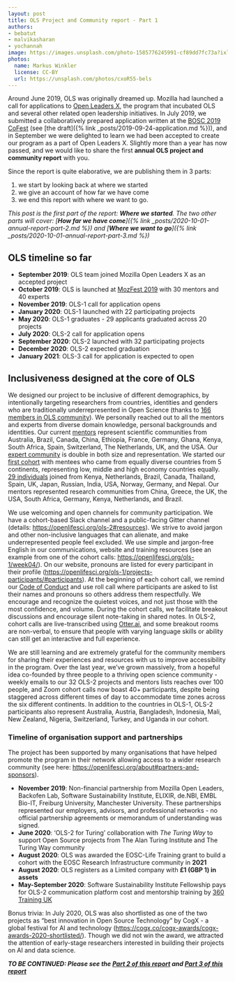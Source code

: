 ```yaml
---
layout: post
title: OLS Project and Community report - Part 1
authors: 
- bebatut
- malvikasharan
- yochannah
image: https://images.unsplash.com/photo-1585776245991-cf89dd7fc73a?ixlib=rb-1.2.1&ixid=eyJhcHBfaWQiOjEyMDd9&auto=format&fit=crop&w=1650&q=80
photos:
  name: Markus Winkler
  license: CC-BY
  url: https://unsplash.com/photos/cxoR55-bels
---
```



Around June 2019, OLS was originally dreamed up. Mozilla had launched a call for applications to [Open Leaders X](https://foundation.mozilla.org/en/initiatives/mozilla-open-leaders/), the program that incubated OLS and several other related open leadership initiatives. In July 2019, we submitted a collaboratively prepared application written at the [BOSC 2019 CoFest](https://www.open-bio.org/events/bosc/about/2019/) (see [the draft]({% link _posts/2019-09-24-application.md %})), and in September we were delighted to learn we had been accepted to create our program as a part of Open Leaders X. Slightly more than a year has now passed, and we would like to share the first **annual OLS project and community report** with you.

Since the report is quite elaborative, we are publishing them in 3 parts: 
1. we start by looking back at where we started
1. we give an account of how far we have come 
1. we end this report with where we want to go. 

*This post is the first part of the report: **Where we started**. The two other parts will cover: [**How far we have come**]({% link _posts/2020-10-01-annual-report-part-2.md %}) and [**Where we want to go**]({% link _posts/2020-10-01-annual-report-part-3.md %})*

## OLS timeline so far

- **September 2019**: OLS team joined Mozilla Open Leaders X as an accepted project
- **October 2019**: OLS is launched at [MozFest 2019](https://medium.com/mozilla-festival/mozfest-2019-highlights-b8084b8b64b2) with 30 mentors and 40 experts
- **November 2019**: OLS-1 call for application opens 
- **January 2020**: OLS-1 launched with 22 participating projects 
- **May 2020**: OLS-1 graduates - 29 applicants graduated across 20 projects
- **July 2020**: OLS-2 call for application opens
- **September 2020**: OLS-2 launched with 32 participating projects
- **December 2020**: OLS-2 expected graduation
- **January 2021**: OLS-3 call for application is expected to open

## Inclusiveness designed at the core of OLS

We designed our project to be inclusive of different demographics, by intentionally targeting researchers from countries, identities and genders who are traditionally underrepresented in Open Science (thanks to [166 members in OLS community](https://openlifesci.org/community)). We personally reached out to all the mentors and experts from diverse domain knowledge, personal backgrounds and identities. Our current [mentors](https://openlifesci.org/ols-2#mentors) represent scientific communities from Australia, Brazil, Canada, China, Ethiopia, France, Germany, Ghana, Kenya, South Africa, Spain, Switzerland, The Netherlands, UK, and the USA. Our [expert community](https://openlifesci.org/ols-2#experts) is double in both size and representation. We started our [first cohort](https://openlifesci.org/ols-1/projects-participants/) with mentees who came from equally diverse countries from 5 continents, representing low, middle and high economy countries equally. [29 individuals](https://openlifesci.org/ols-1/projects-participants/#participants) joined from Kenya, Netherlands, Brazil, Canada, Thailand, Spain, UK, Japan, Russian, India, USA, Norway, Germany, and Nepal. Our mentors represented research communities from China, Greece, the UK, the USA, South Africa, Germany, Kenya, Netherlands, and Brazil.

We use welcoming and open channels for community participation. We have a cohort-based Slack channel and a public-facing Gitter channel (details: https://openlifesci.org/ols-2#resources). We strive to avoid jargon and other non-inclusive languages that can alienate, and make underrepresented people feel excluded. We use simple and jargon-free English in our communications, website and training resources (see an example from one of the cohort calls: https://openlifesci.org/ols-1/week04/). On our website, pronouns are listed for every participant in their profile (https://openlifesci.org/ols-1/projects-participants/#participants). At the beginning of each cohort call, we remind our [Code of Conduct](https://openlifesci.org/code-of-conduct) and use roll call where participants are asked to list their names and pronouns so others address them respectfully. We encourage and recognize the quietest voices, and not just those with the most confidence, and volume. During the cohort calls, we facilitate breakout discussions and encourage silent note-taking in shared notes. In OLS-2, cohort calls are live-transcribed using [Otter.ai](https://otter.ai), and some breakout rooms are non-verbal, to ensure that people with varying language skills or ability can still get an interactive and full experience. 

We are still learning and are extremely grateful for the community members for sharing their experiences and resources with us to improve accessibility in the program. Over the last year, we’ve grown massively, from a hopeful idea co-founded by three people to a thriving open science community - weekly emails to our 32 OLS-2 projects and mentors lists reaches over 100 people, and Zoom cohort calls now boast 40+ participants, despite being staggered across different times of day to accommodate time zones across the six different continents. In addition to the countries in OLS-1, OLS-2 participants  also represent Australia, Austria, Bangladesh, Indonesia, Mali, New Zealand, Nigeria, Switzerland, Turkey, and Uganda in our cohort.

### Timeline of organisation support and partnerships

The project has been supported by many organisations that have helped promote the program in their network allowing access to a wider research community (see here: https://openlifesci.org/about#partners-and-sponsors). 

- **November 2019**: Non-financial partnership from Mozilla Open Leaders, Backofen Lab, Software Sustainability Institute, ELIXIR, de.NBI, EMBL Bio-IT, Freiburg University, Manchester University. These partnerships represented our employers, advisors, and professional networks - no official partnership agreements or memorandum of understanding was signed. 
- **June 2020**: ‘OLS-2 for Turing’ collaboration with _The Turing Way_ to support Open Source projects from The Alan Turing Institute and The Turing Way community
- **August 2020**: OLS was awarded the EOSC-Life Training grant to build a cohort with the EOSC Research Infrastructure community in **2021**
- **August 2020**: OLS registers as a Limited company with **£1 (GBP 1) in assets**
- **May-September 2020**: Software Sustainability Institute Fellowship pays for OLS-2 communication platform cost and mentorship training by [360 Training UK](http://360training.co.uk/) 

Bonus trivia: In July 2020, OLS was also shortlisted as one of the two projects as “best innovation in Open Source Technology” by CogX - a global festival for AI and technology (https://cogx.co/cogx-awards/cogx-awards-2020-shortlisted/). Though we did not win the award, we attracted the attention of early-stage researchers interested in building their projects on AI and data science. 

***TO BE CONTINUED: Please see the [Part 2 of this report](./2020-10-01-annual-report-part-2) and [Part 3 of this report](./2020-10-01-annual-report-part-3)***
